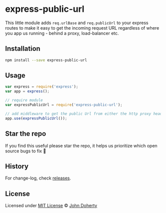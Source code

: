 # express-public-url

This little module adds `req.urlBase` and `req.publicUrl` to your express routes to make it easy to get the incoming request URL regardless of where you app us running - behind a proxy, load-balancer etc.

## Installation

```bash
npm install --save express-public-url
```

## Usage

```js
var express = require('express');
var app = express();

// require module
var expressPublicUrl = require('express-public-url');

// add middleware to get the public Url from either the http proxy headers or current request host
app.use(expressPublicUrl());
```

## Star the repo

If you find this useful please star the repo, it helps us prioritize which open source bugs to fix :raised_hands:

## History

For change-log, check [releases](https://github.com/john-doherty/express-public-url/releases).

## License

Licensed under [MIT License](LICENSE) &copy; [John Doherty](http://www.johndoherty.info)